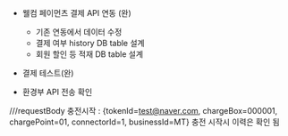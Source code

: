 - 웰컴 페이먼츠 결제 API 연동 (완)
  - 기존 연동에서 데이터 수정
  - 결제 여부 history DB table 설계
  - 회원 할인 등 적재 DB table 설계
- 결제 테스트(완)

- 환경부 API 전송 확인

///requestBody 충전시작 : {tokenId=test@naver.com, chargeBox=000001, chargePoint=01, connectorId=1, businessId=MT}
충전 시작시 이력은 확인 됨
